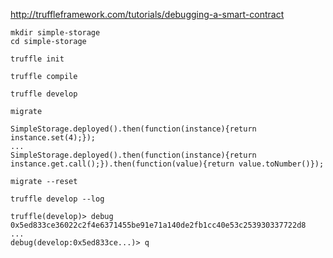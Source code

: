 http://truffleframework.com/tutorials/debugging-a-smart-contract

```
mkdir simple-storage
cd simple-storage
```

```
truffle init
```

```
truffle compile
```

```
truffle develop
```

```
migrate
```

```
SimpleStorage.deployed().then(function(instance){return instance.set(4);});
...
SimpleStorage.deployed().then(function(instance){return instance.get.call();}).then(function(value){return value.toNumber()});
```

```
migrate --reset
```

```
truffle develop --log
```

```
truffle(develop)> debug 0x5ed833ce36022c2f4e6371455be91e71a140de2fb1cc40e53c253930337722d8
...
debug(develop:0x5ed833ce...)> q
```


